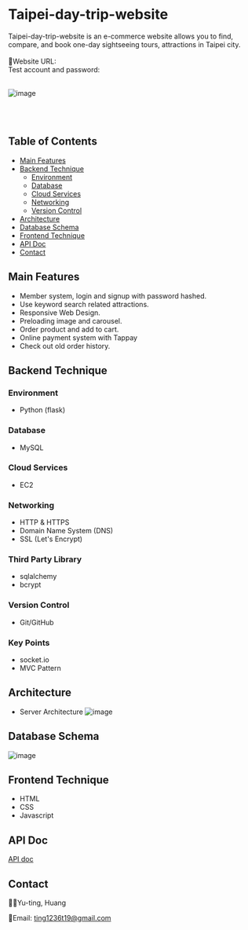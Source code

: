 # Taipei-day-trip-website

Taipei-day-trip-website is an e-commerce website allows you to find, compare, and book one-day sightseeing tours, attractions in Taipei city.
<br/>
<br/>
🔗Website URL:
<br/>
Test account and password:
<br/>
<br/>

![image](https://github.com/jenniehuang/taipei-day-trip-website/blob/main/demo0.gif?raw=true)

<br/>
<br/>

## Table of Contents

- [Main Features](#main-features)
- [Backend Technique](#backend-technique)
  - [Environment](#environment)
  - [Database](#database)
  - [Cloud Services](#cloud-services)
  - [Networking](#networking)
  - [Version Control](#version-control)
- [Architecture](#architecture)
- [Database Schema](#database-schema)
- [Frontend Technique](#frontend-technique)
- [API Doc](#api-doc)
- [Contact](#contact)

## Main Features

- Member system, login and signup with password hashed.
- Use keyword search related attractions.
- Responsive Web Design.
- Preloading image and carousel.
- Order product and add to cart.
- Online payment system with Tappay
- Check out old order history.

## Backend Technique

### Environment

- Python (flask)

### Database

- MySQL

### Cloud Services

- EC2

### Networking

- HTTP & HTTPS
- Domain Name System (DNS)
- SSL (Let's Encrypt)

### Third Party Library

- sqlalchemy
- bcrypt

### Version Control

- Git/GitHub

### Key Points

- socket.io
- MVC Pattern

## Architecture

- Server Architecture
  ![image](https://github.com/jenniehuang/taipei-day-trip-website/blob/main/taipei-day-trip%20archi.png?raw=true)

## Database Schema

![image](https://github.com/jenniehuang/taipei-day-trip-website/blob/main/TaipeiDayTripWebsite.png?raw=true)

## Frontend Technique

- HTML
- CSS
- Javascript

## API Doc

[API doc](https://app.swaggerhub.com/apis-docs/padax/taipei-trip/1.0.0)

## Contact

👩‍💻Yu-ting, Huang
<br/>

📧Email: ting1236t19@gmail.com
